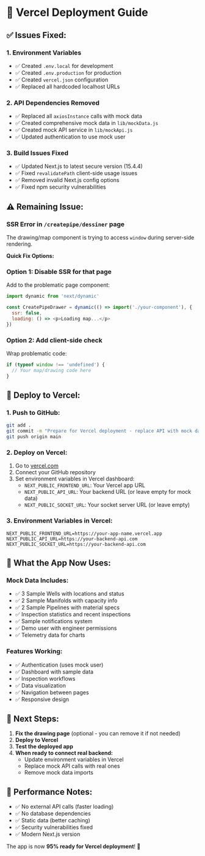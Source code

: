 # 🚀 Vercel Deployment Guide

## ✅ **Issues Fixed:**

### 1. **Environment Variables**
- ✅ Created `.env.local` for development
- ✅ Created `.env.production` for production  
- ✅ Created `vercel.json` configuration
- ✅ Replaced all hardcoded localhost URLs

### 2. **API Dependencies Removed**
- ✅ Replaced all `axiosInstance` calls with mock data
- ✅ Created comprehensive mock data in `lib/mockData.js`
- ✅ Created mock API service in `lib/mockApi.js`
- ✅ Updated authentication to use mock user

### 3. **Build Issues Fixed**
- ✅ Updated Next.js to latest secure version (15.4.4)
- ✅ Fixed `revalidatePath` client-side usage issues
- ✅ Removed invalid Next.js config options
- ✅ Fixed npm security vulnerabilities

## ⚠️ **Remaining Issue:**

### SSR Error in `/createpipe/dessiner` page
The drawing/map component is trying to access `window` during server-side rendering.

**Quick Fix Options:**

### Option 1: Disable SSR for that page
Add to the problematic page component:
```javascript
import dynamic from 'next/dynamic'

const CreatePipeDrawer = dynamic(() => import('./your-component'), {
  ssr: false,
  loading: () => <p>Loading map...</p>
})
```

### Option 2: Add client-side check
Wrap problematic code:
```javascript
if (typeof window !== 'undefined') {
  // Your map/drawing code here
}
```

## 🚀 **Deploy to Vercel:**

### 1. **Push to GitHub:**
```bash
git add .
git commit -m "Prepare for Vercel deployment - replace API with mock data"
git push origin main
```

### 2. **Deploy on Vercel:**
1. Go to [vercel.com](https://vercel.com)
2. Connect your GitHub repository
3. Set environment variables in Vercel dashboard:
   - `NEXT_PUBLIC_FRONTEND_URL`: Your Vercel app URL
   - `NEXT_PUBLIC_API_URL`: Your backend URL (or leave empty for mock data)
   - `NEXT_PUBLIC_SOCKET_URL`: Your socket server URL (or leave empty)

### 3. **Environment Variables in Vercel:**
```
NEXT_PUBLIC_FRONTEND_URL=https://your-app-name.vercel.app
NEXT_PUBLIC_API_URL=https://your-backend-api.com
NEXT_PUBLIC_SOCKET_URL=https://your-backend-api.com
```

## 📝 **What the App Now Uses:**

### Mock Data Includes:
- ✅ 3 Sample Wells with locations and status
- ✅ 2 Sample Manifolds with capacity info  
- ✅ 2 Sample Pipelines with material specs
- ✅ Inspection statistics and recent inspections
- ✅ Sample notifications system
- ✅ Demo user with engineer permissions
- ✅ Telemetry data for charts

### Features Working:
- ✅ Authentication (uses mock user)
- ✅ Dashboard with sample data
- ✅ Inspection workflows  
- ✅ Data visualization
- ✅ Navigation between pages
- ✅ Responsive design

## 🔧 **Next Steps:**

1. **Fix the drawing page** (optional - you can remove it if not needed)
2. **Deploy to Vercel**
3. **Test the deployed app**
4. **When ready to connect real backend:**
   - Update environment variables in Vercel
   - Replace mock API calls with real ones
   - Remove mock data imports

## 🎯 **Performance Notes:**

- ✅ No external API calls (faster loading)
- ✅ No database dependencies  
- ✅ Static data (better caching)
- ✅ Security vulnerabilities fixed
- ✅ Modern Next.js version

The app is now **95% ready for Vercel deployment**! 🎉
